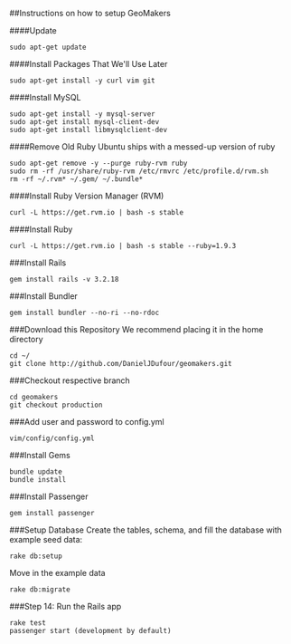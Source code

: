 ##Instructions on how to setup GeoMakers

####Update
```
sudo apt-get update
```


####Install Packages That We'll Use Later
```
sudo apt-get install -y curl vim git
```


####Install MySQL
```
sudo apt-get install -y mysql-server
sudo apt-get install mysql-client-dev
sudo apt-get install libmysqlclient-dev
```


####Remove Old Ruby
Ubuntu ships with a messed-up version of ruby
```
sudo apt-get remove -y --purge ruby-rvm ruby
sudo rm -rf /usr/share/ruby-rvm /etc/rmvrc /etc/profile.d/rvm.sh
rm -rf ~/.rvm* ~/.gem/ ~/.bundle*
```


####Install Ruby Version Manager (RVM)
```
curl -L https://get.rvm.io | bash -s stable
```


####Install Ruby
```
curl -L https://get.rvm.io | bash -s stable --ruby=1.9.3
```

###Install Rails
```
gem install rails -v 3.2.18
```


###Install Bundler
```
gem install bundler --no-ri --no-rdoc
```


###Download this Repository
We recommend placing it in the home directory
```
cd ~/
git clone http://github.com/DanielJDufour/geomakers.git
```


###Checkout respective branch
```
cd geomakers
git checkout production
```


###Add user and password to config.yml
```
vim/config/config.yml
```


###Install Gems
```
bundle update
bundle install
```


###Install Passenger
```
gem install passenger
```

###Setup Database
Create the tables, schema, and fill the database with example seed data:
```
rake db:setup
```
Move in the example data
```
rake db:migrate
```


###Step 14: Run the Rails app
```
rake test
passenger start (development by default)
```
